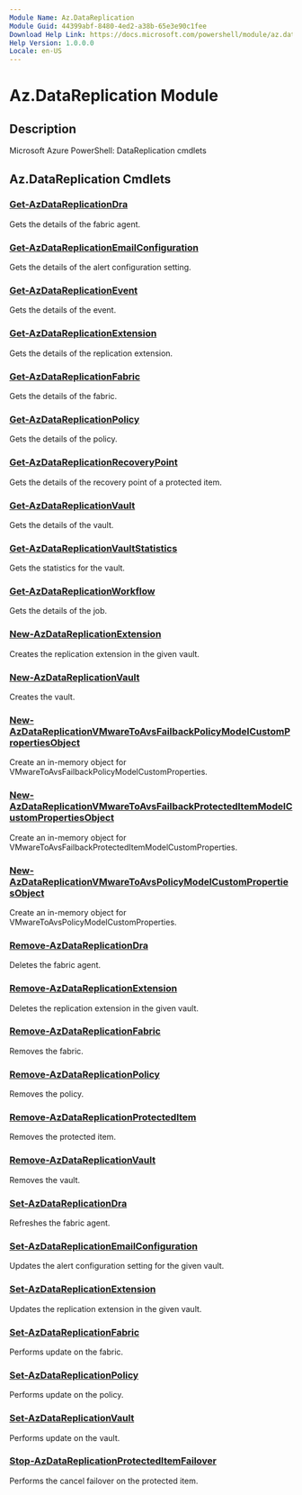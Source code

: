 ```yaml
---
Module Name: Az.DataReplication
Module Guid: 44399abf-8480-4ed2-a38b-65e3e90c1fee
Download Help Link: https://docs.microsoft.com/powershell/module/az.datareplication
Help Version: 1.0.0.0
Locale: en-US
---
```


# Az.DataReplication Module
## Description
Microsoft Azure PowerShell: DataReplication cmdlets

## Az.DataReplication Cmdlets
### [Get-AzDataReplicationDra](Get-AzDataReplicationDra.md)
Gets the details of the fabric agent.

### [Get-AzDataReplicationEmailConfiguration](Get-AzDataReplicationEmailConfiguration.md)
Gets the details of the alert configuration setting.

### [Get-AzDataReplicationEvent](Get-AzDataReplicationEvent.md)
Gets the details of the event.

### [Get-AzDataReplicationExtension](Get-AzDataReplicationExtension.md)
Gets the details of the replication extension.

### [Get-AzDataReplicationFabric](Get-AzDataReplicationFabric.md)
Gets the details of the fabric.

### [Get-AzDataReplicationPolicy](Get-AzDataReplicationPolicy.md)
Gets the details of the policy.

### [Get-AzDataReplicationRecoveryPoint](Get-AzDataReplicationRecoveryPoint.md)
Gets the details of the recovery point of a protected item.

### [Get-AzDataReplicationVault](Get-AzDataReplicationVault.md)
Gets the details of the vault.

### [Get-AzDataReplicationVaultStatistics](Get-AzDataReplicationVaultStatistics.md)
Gets the statistics for the vault.

### [Get-AzDataReplicationWorkflow](Get-AzDataReplicationWorkflow.md)
Gets the details of the job.

### [New-AzDataReplicationExtension](New-AzDataReplicationExtension.md)
Creates the replication extension in the given vault.

### [New-AzDataReplicationVault](New-AzDataReplicationVault.md)
Creates the vault.

### [New-AzDataReplicationVMwareToAvsFailbackPolicyModelCustomPropertiesObject](New-AzDataReplicationVMwareToAvsFailbackPolicyModelCustomPropertiesObject.md)
Create an in-memory object for VMwareToAvsFailbackPolicyModelCustomProperties.

### [New-AzDataReplicationVMwareToAvsFailbackProtectedItemModelCustomPropertiesObject](New-AzDataReplicationVMwareToAvsFailbackProtectedItemModelCustomPropertiesObject.md)
Create an in-memory object for VMwareToAvsFailbackProtectedItemModelCustomProperties.

### [New-AzDataReplicationVMwareToAvsPolicyModelCustomPropertiesObject](New-AzDataReplicationVMwareToAvsPolicyModelCustomPropertiesObject.md)
Create an in-memory object for VMwareToAvsPolicyModelCustomProperties.

### [Remove-AzDataReplicationDra](Remove-AzDataReplicationDra.md)
Deletes the fabric agent.

### [Remove-AzDataReplicationExtension](Remove-AzDataReplicationExtension.md)
Deletes the replication extension in the given vault.

### [Remove-AzDataReplicationFabric](Remove-AzDataReplicationFabric.md)
Removes the fabric.

### [Remove-AzDataReplicationPolicy](Remove-AzDataReplicationPolicy.md)
Removes the policy.

### [Remove-AzDataReplicationProtectedItem](Remove-AzDataReplicationProtectedItem.md)
Removes the protected item.

### [Remove-AzDataReplicationVault](Remove-AzDataReplicationVault.md)
Removes the vault.

### [Set-AzDataReplicationDra](Set-AzDataReplicationDra.md)
Refreshes the fabric agent.

### [Set-AzDataReplicationEmailConfiguration](Set-AzDataReplicationEmailConfiguration.md)
Updates the alert configuration setting for the given vault.

### [Set-AzDataReplicationExtension](Set-AzDataReplicationExtension.md)
Updates the replication extension in the given vault.

### [Set-AzDataReplicationFabric](Set-AzDataReplicationFabric.md)
Performs update on the fabric.

### [Set-AzDataReplicationPolicy](Set-AzDataReplicationPolicy.md)
Performs update on the policy.

### [Set-AzDataReplicationVault](Set-AzDataReplicationVault.md)
Performs update on the vault.

### [Stop-AzDataReplicationProtectedItemFailover](Stop-AzDataReplicationProtectedItemFailover.md)
Performs the cancel failover on the protected item.

